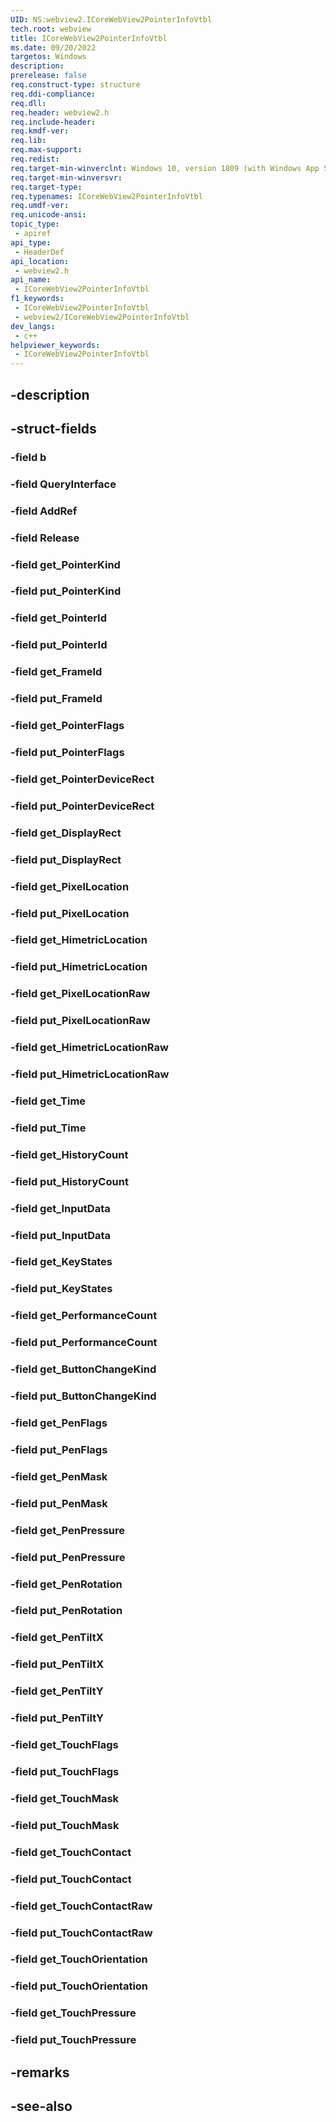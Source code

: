```yaml
---
UID: NS:webview2.ICoreWebView2PointerInfoVtbl
tech.root: webview
title: ICoreWebView2PointerInfoVtbl
ms.date: 09/20/2022
targetos: Windows
description: 
prerelease: false
req.construct-type: structure
req.ddi-compliance: 
req.dll: 
req.header: webview2.h
req.include-header: 
req.kmdf-ver: 
req.lib: 
req.max-support: 
req.redist: 
req.target-min-winverclnt: Windows 10, version 1809 (with Windows App SDK 1.1 or later)
req.target-min-winversvr: 
req.target-type: 
req.typenames: ICoreWebView2PointerInfoVtbl
req.umdf-ver: 
req.unicode-ansi: 
topic_type:
 - apiref
api_type:
 - HeaderDef
api_location:
 - webview2.h
api_name:
 - ICoreWebView2PointerInfoVtbl
f1_keywords:
 - ICoreWebView2PointerInfoVtbl
 - webview2/ICoreWebView2PointerInfoVtbl
dev_langs:
 - c++
helpviewer_keywords:
 - ICoreWebView2PointerInfoVtbl
---
```


## -description

## -struct-fields

### -field b

### -field QueryInterface

### -field AddRef

### -field Release

### -field get_PointerKind

### -field put_PointerKind

### -field get_PointerId

### -field put_PointerId

### -field get_FrameId

### -field put_FrameId

### -field get_PointerFlags

### -field put_PointerFlags

### -field get_PointerDeviceRect

### -field put_PointerDeviceRect

### -field get_DisplayRect

### -field put_DisplayRect

### -field get_PixelLocation

### -field put_PixelLocation

### -field get_HimetricLocation

### -field put_HimetricLocation

### -field get_PixelLocationRaw

### -field put_PixelLocationRaw

### -field get_HimetricLocationRaw

### -field put_HimetricLocationRaw

### -field get_Time

### -field put_Time

### -field get_HistoryCount

### -field put_HistoryCount

### -field get_InputData

### -field put_InputData

### -field get_KeyStates

### -field put_KeyStates

### -field get_PerformanceCount

### -field put_PerformanceCount

### -field get_ButtonChangeKind

### -field put_ButtonChangeKind

### -field get_PenFlags

### -field put_PenFlags

### -field get_PenMask

### -field put_PenMask

### -field get_PenPressure

### -field put_PenPressure

### -field get_PenRotation

### -field put_PenRotation

### -field get_PenTiltX

### -field put_PenTiltX

### -field get_PenTiltY

### -field put_PenTiltY

### -field get_TouchFlags

### -field put_TouchFlags

### -field get_TouchMask

### -field put_TouchMask

### -field get_TouchContact

### -field put_TouchContact

### -field get_TouchContactRaw

### -field put_TouchContactRaw

### -field get_TouchOrientation

### -field put_TouchOrientation

### -field get_TouchPressure

### -field put_TouchPressure

## -remarks

## -see-also

